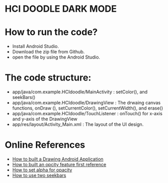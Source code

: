 # HCI DOODLE DARK MODE
# How to run the code? 
* Install Android Studio.
* Download the zip file from Github.
* open the file by using the Android Studio.

# The code structure: 
* app/java/com.example.HCIdoodle/MainActivity : setColor(), and seekBars()
* app/java/com.example.HCIdoodle/DrawingView : The drwaing canvas functions, onDraw (), setCurrentColor(), setCurrentWidth(), and erase()
* app/java/com.example.HCIdoodle/TouchListener : onTouch() for x-axis and y-axis of the DrawingView
* app/res/layout/Activity_Main.xml : The layout of the UI design.

# Online References
* [How to built a Drawing Android Application](https://dragosholban.com/2018/04/21/how-to-build-a-drawing-android-app/)
* [How to built an opcity feature first reference](http://android-er.blogspot.com/2015/02/set-opacity-alpha-of-imageview-and.html)
* [How to set alpha for opacity](https://riptutorial.com/android/example/16540/set-alpha)
* [How to use two seekbars](https://stackoverflow.com/questions/60116432/how-to-work-with-two-or-more-seek-bars-on-android)
